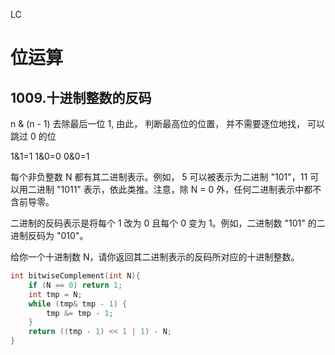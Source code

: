  LC

# 位运算

## 1009.十进制整数的反码

 n & (n - 1) 去除最后一位 1, 由此， 判断最高位的位置， 并不需要逐位地找， 可以跳过 0 的位

 1&1=1 1&0=0 0&0=1



每个非负整数 N 都有其二进制表示。例如， 5 可以被表示为二进制 "101"，11 可以用二进制 "1011" 表示，依此类推。注意，除 N = 0 外，任何二进制表示中都不含前导零。

二进制的反码表示是将每个 1 改为 0 且每个 0 变为 1。例如，二进制数 "101" 的二进制反码为 "010"。

给你一个十进制数 N，请你返回其二进制表示的反码所对应的十进制整数。

```c++
int bitwiseComplement(int N){
    if (N == 0) return 1;
    int tmp = N;
    while (tmp& tmp - 1) {
        tmp &= tmp - 1;
    }
    return ((tmp - 1) << 1 | 1) - N;
}
```



